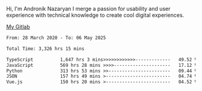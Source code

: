 Hi, I'm Andronik Nazaryan
I merge a passion for usability and user experience with technical knowledge to create cool digital experiences.

[My Gitlab](https://gitlab.com/anridev24)

<!--START_SECTION:waka-->

```txt
From: 28 March 2020 - To: 06 May 2025

Total Time: 3,326 hrs 15 mins

TypeScript          1,647 hrs 3 mins>>>>>>>>>>>>-------------   49.52 %
JavaScript          569 hrs 28 mins >>>>---------------------   17.12 %
Python              313 hrs 53 mins >>-----------------------   09.44 %
JSON                157 hrs 49 mins >------------------------   04.74 %
Vue.js              150 hrs 20 mins >------------------------   04.52 %
```

<!--END_SECTION:waka-->
